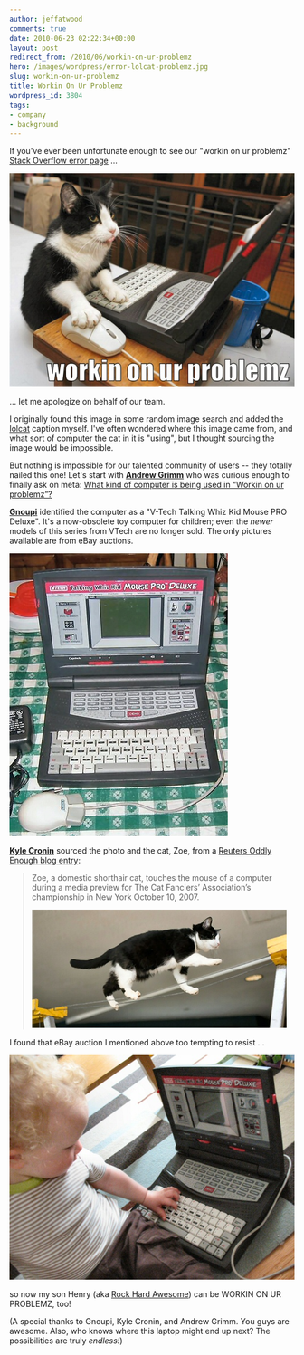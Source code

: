 ```yaml
---
author: jeffatwood
comments: true
date: 2010-06-23 02:22:34+00:00
layout: post
redirect_from: /2010/06/workin-on-ur-problemz
hero: /images/wordpress/error-lolcat-problemz.jpg
slug: workin-on-ur-problemz
title: Workin On Ur Problemz
wordpress_id: 3804
tags:
- company
- background
---
```



If you've ever been unfortunate enough to see our "workin on ur problemz" [Stack Overflow error page](http://stackoverflow.com/error) ...



![](/images/wordpress/error-lolcat-problemz.jpg)



... let me apologize on behalf of our team.



I originally found this image in some random image search and added the [lolcat](http://en.wikipedia.org/wiki/Lolcat) caption myself. I've often wondered where this image came from, and what sort of computer the cat in it is "using", but I thought sourcing the image would be impossible.



But nothing is impossible for our talented community of users -- they totally nailed this one! Let's start with **[Andrew Grimm](http://stackoverflow.com/users/38765/andrew-grimm)** who was curious enough to finally ask on meta: [What kind of computer is being used in “Workin on ur problemz”?](http://meta.stackoverflow.com/questions/37597/what-kind-of-computer-is-being-used-in-workin-on-ur-problemz)



**[Gnoupi](http://superuser.com/users/3110/gnoupi)** identified the computer as a "V-Tech Talking Whiz Kid Mouse PRO Deluxe". It's a now-obsolete toy computer for children; even the _newer_ models of this series from VTech are no longer sold. The only pictures available are from eBay auctions.



![](/images/wordpress/v-tech-talking-whiz-kid-mouse-pro-deluxe.jpg)



**[Kyle Cronin](http://stackoverflow.com/users/658/kyle-cronin)** sourced the photo and the cat, Zoe, from a [Reuters Oddly Enough blog entry](http://blogs.reuters.com/oddly-enough/2007/10/11/just-too-obvious-cat-and-mouse/):





<blockquote>
Zoe, a domestic shorthair cat, touches the mouse of a computer during a media preview for The Cat Fanciers’ Association’s championship in New York October 10, 2007.

> 
> 
![](/images/wordpress/cat-zoe.jpg)
</blockquote>





I found that eBay auction I mentioned above too tempting to resist ... 



![](/images/wordpress/rock-hard-awesome-workin-on-ur-problemz.jpg)



so now my son Henry (aka [Rock Hard Awesome](http://twitter.com/rockhardawesome)) can be WORKIN ON UR PROBLEMZ, too!



(A special thanks to Gnoupi, Kyle Cronin, and Andrew Grimm. You guys are awesome. Also, who knows where this laptop might end up next? The possibilities are truly _endless!_)

